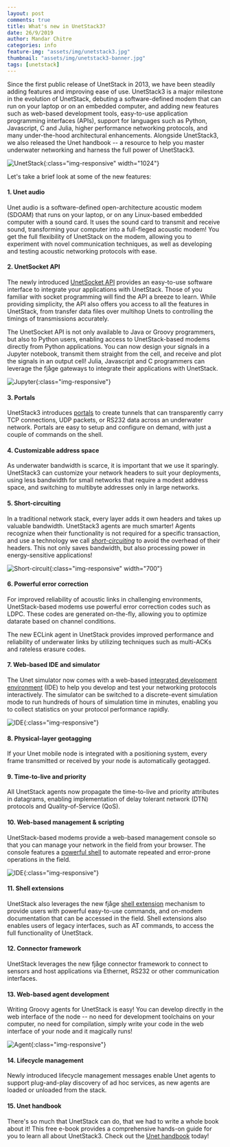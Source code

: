 ```yaml
---
layout: post
comments: true
title: What's new in UnetStack3?
date: 26/9/2019
author: Mandar Chitre
categories: info
feature-img: "assets/img/unetstack3.jpg"
thumbnail: "assets/img/unetstack3-banner.jpg"
tags: [unetstack]
---
```


Since the first public release of UnetStack in 2013, we have been steadily adding features and improving ease of use. UnetStack3 is a major milestone in the evolution of UnetStack, debuting a software-defined modem that can run on your laptop or on an embedded computer, and adding new features such as web-based development tools, easy-to-use application programming interfaces (APIs), support for languages such as Python, Javascript, C and Julia, higher performance networking protocols, and many under-the-hood architectural enhancements. Alongside UnetStack3, we also released the Unet handbook -- a resource to help you master underwater networking and harness the full power of UnetStack3.

![UnetStack](https://unetstack.net/img/UnetStack3.png){:class="img-responsive" width="1024"}

Let's take a brief look at some of the new features:

#### 1. Unet audio

Unet audio is a software-defined open-architecture acoustic modem (SDOAM) that runs on your laptop, or on any Linux-based embedded computer with a sound card. It uses the sound card to transmit and receive sound, transforming your computer into a full-fleged acoustic modem! You get the full flexibility of UnetStack on the modem, allowing you to experiment with novel communication techniques, as well as developing and testing acoustic networking protocols with ease.

#### 2. UnetSocket API

The newly introduced [UnetSocket API](https://unetstack.net/handbook/unet-handbook_unetsocket_api.html) provides an easy-to-use software interface to integrate your applications with UnetStack. Those of you familiar with socket programming will find the API a breeze to learn. While providing simplicity, the API also offers you access to all the features in UnetStack, from transfer data files over multihop Unets to controlling the timings of transmissions accurately.

The UnetSocket API is not only available to Java or Groovy programmers, but also to Python users, enabling access to UnetStack-based modems directly from Python applications. You can now design your signals in a Jupyter notebook, transmit them straight from the cell, and receive and plot the signals in an output cell! Julia, Javascript and C programmers can leverage the fjåge gateways to integrate their applications with UnetStack.

![Jupyter](assets/img/jupyter.png){:class="img-responsive"}

#### 3. Portals

UnetStack3 introduces [portals](https://unetstack.net/handbook/unet-handbook_portals.html) to create tunnels that can transparently carry TCP connections, UDP packets, or RS232 data across an underwater network. Portals are easy to setup and configure on demand, with just a couple of commands on the shell.

#### 4. Customizable address space

As underwater bandwidth is scarce, it is important that we use it sparingly. UnetStack3 can customize your network headers to suit your deployments, using less bandwidth for small networks that require a modest address space, and switching to multibyte addresses only in large networks.

#### 5. Short-circuiting

In a traditional network stack, every layer adds it own headers and takes up valuable bandwidth. UnetStack3 agents are much smarter! Agents recognize when their functionality is not required for a specific transaction, and use a technology we call [_short-circuiting_](https://unetstack.net/handbook/unet-handbook_datagram_service.html#_short_circuit_delivery) to avoid the overhead of their headers. This not only saves bandwidth, but also processing power in energy-sensitive applications!

![Short-circuit](assets/img/shortcircuit.png){:class="img-responsive" width="700"}

#### 6. Powerful error correction

For improved reliability of acoustic links in challenging environments, UnetStack-based modems use powerful error correction codes such as LDPC. These codes are generated on-the-fly, allowing you to optimize datarate based on channel conditions.

The new ECLink agent in UnetStack provides improved performance and reliability of underwater links by utilizing techniques such as multi-ACKs and rateless erasure codes.

#### 7. Web-based IDE and simulator

The Unet simulator now comes with a web-based [integrated development environment](https://unetstack.net/handbook/unet-handbook_writing_simulation_scripts.html#_integrated_development_environment) (IDE) to help you develop and test your networking protocols interactively. The simulator can be switched to a discrete-event simulation mode to run hundreds of hours of simulation time in minutes, enabling you to collect statistics on your protocol performance rapidly.

![IDE](assets/img/ide.png){:class="img-responsive"}

#### 8. Physical-layer geotagging

If your Unet mobile node is integrated with a positioning system, every frame transmitted or received by your node is automatically geotagged.

#### 9. Time-to-live and priority

All UnetStack agents now propagate the time-to-live and priority attributes in datagrams, enabling implementation of delay tolerant network (DTN) protocols and Quality-of-Service (QoS).

#### 10. Web-based management & scripting

UnetStack-based modems provide a web-based management console so that you can manage your network in the field from your browser. The console features a [powerful shell](https://unetstack.net/handbook/unet-handbook_unetstack_basics.html) to automate repeated and error-prone operations in the field.

![IDE](assets/img/scripting.png){:class="img-responsive"}

#### 11. Shell extensions

UnetStack also leverages the new fjåge [shell extension](https://fjage.readthedocs.io/en/latest/shell.html#shell-extensions) mechanism to provide users with powerful easy-to-use commands, and on-modem documentation that can be accessed in the field. Shell extensions also enables users of legacy interfaces, such as AT commands, to access the full functionality of UnetStack.

#### 12. Connector framework

UnetStack leverages the new fjåge connector framework to connect to sensors and host applications via Ethernet, RS232 or other communication interfaces.

#### 13. Web-based agent development

Writing Groovy agents for UnetStack is easy! You can develop directly in the web interface of the node -- no need for development toolchains on your computer, no need for compilation, simply write your code in the web interface of your node and it magically runs!

![Agent](assets/img/ping.png){:class="img-responsive"}

#### 14. Lifecycle management

Newly introduced lifecycle management messages enable Unet agents to support plug-and-play discovery of ad hoc services, as new agents are loaded or unloaded from the stack.

#### 15. Unet handbook

There's so much that UnetStack can do, that we had to write a whole book about it! This free e-book provides a comprehensive hands-on guide for you to learn all about UnetStack3. Check out the [Unet handbook](http://unetstack.net/handbook) today!
